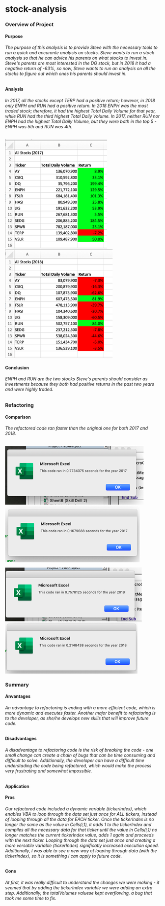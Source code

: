 # stock-analysis
### Overview of Project
#### Purpose 
###### The purpose of this analysis is to provide Steve with the necessary tools to run a quick and accurante analysis on stocks. Steve wants to run a stock analysis so that he can advice his parents on what stocks to invest in. Steve's parents are most interested in the DQ stock, but in 2018 it had a negative return of  *-63%*, so now, Steve wants to run an analysis on all the stocks to figure out which ones his parents should invest in. 

#### Analysis
###### In 2017, all the stocks except TERP had a positive return; however, in 2018 only ENPH and RUN had a positive return. In 2018 ENPH was the most traded stock; therefore, it had the highest Total Daily Volume for that year, while RUN had the third highest Total Daily Volume. In 2017, neither RUN nor ENPH had the highest Total Daily Volume, but they were both in the top 5 - ENPH was 5th and RUN was 4th.
![](https://github.com/gabrielavalos/stock-analysis/blob/main/Resources/All_Stocks_Analysis_2017.png)
![](https://github.com/gabrielavalos/stock-analysis/blob/main/Resources/All_Stocks_Analysis_2018.png)

#### Conclusion
###### ENPH and RUN are the two stocks Steve's parents should consider as investments because they both had positive returns in the past two years and were highly traded.

### Refactoring
#### Comparison
###### The refactored code ran faster than the original one for both 2017 and 2018.
![](https://github.com/gabrielavalos/stock-analysis/blob/main/Resources/2017.png)
![](https://github.com/gabrielavalos/stock-analysis/blob/main/Resources/VBA_Challenge_2017.png)

![](https://github.com/gabrielavalos/stock-analysis/blob/main/Resources/2018.png)
![](https://github.com/gabrielavalos/stock-analysis/blob/main/Resources/VBA_Challenge_2018.png)

 
### Summary
#### Anvantages
###### An advantage to refactoring is ending with a more efficient code, which is more dynamic and executes faster. Another major benefit to refactoring is to the developer, as she/he develops new skills that will improve future code.

#### Disadvantages
###### A disadvantage to refactoring code is the risk of breaking the code - one small change can create a chain of bugs that can be time consuming and difficult to solve. Additionally, the developer can have a difficult time understading the code being refactored, which would make the process very frustrating and somewhat impossible.

#### Application
#### Pros
###### Our refactored code included a dynamic variable (tickerIndex), which enables VBA to loop through the data set just once for ALL tickers, instead of looping through all the data for EACH ticker. Once the tickerIndex is no longer the same as the value in Cells(i,1), it adds 1 to the tickerIndex and compiles all the necessary data for that ticker until the value in Cells(i,1) no longer matches the current tickerIndex value, adds 1 again and proceeds with the next ticker. Looping through the data set just once and creating a more versatile variable (tickerIndex) significatly increased  execution speed. Additionally, I was able to see a new way of looping through data (with the tickerIndex), so it is something I can apply to future code.

#### Cons
###### At first, it was really difficult to understand the changes we were making - it seemed that by adding the tickerIndex variable we were adding an extra step. Additionally, the totalVolumes valuese kept overflowing, a bug that took me some time to fix.
